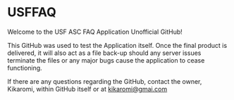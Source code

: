 # USFFAQ
Welcome to the USF ASC FAQ Application Unofficial GitHub!

This GitHub was used to test the Application itself.
Once the final product is delivered, it will also act as a file back-up should any server issues terminate the files or any major bugs cause the application to cease functioning. 

If there are any questions regarding the GitHub, contact the owner, Kikaromi, within GitHub itself or at kikaromi@gmai.com 
